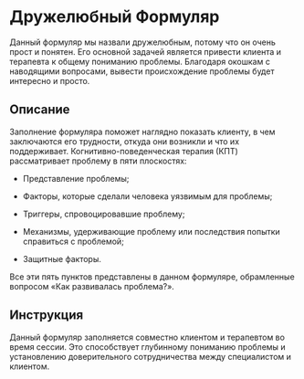 # Дружелюбный Формуляр

Данный формуляр мы назвали дружелюбным, потому что он очень прост и
понятен. Его основной задачей является привести клиента и терапевта к
общему пониманию проблемы. Благодаря окошкам с наводящими вопросами,
вывести происхождение проблемы будет интересно и просто.

## Описание

Заполнение формуляра поможет наглядно показать клиенту, в чем
заключаются его трудности, откуда они возникли и что их поддерживает.
Когнитивно-поведенческая терапия (КПТ) рассматривает проблему в пяти
плоскостях:

-   Представление проблемы;

-   Факторы, которые сделали человека уязвимым для проблемы;

-   Триггеры, спровоцировавшие проблему;

-   Механизмы, удерживающие проблему или последствия попытки справиться
    с проблемой;

-   Защитные факторы.

Все эти пять пунктов представлены в данном формуляре, обрамленные
вопросом «Как развивалась проблема?».

## Инструкция

Данный формуляр заполняется совместно клиентом и терапевтом во время
сессии. Это способствует глубинному пониманию проблемы и установлению
доверительного сотрудничества между специалистом и клиентом.
